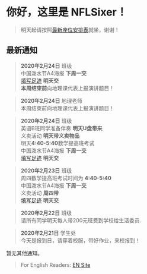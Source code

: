 # 你好，这里是 NFLSixer！
>明天起请按照[最新座位安排表](nsonline/seatings)就坐，谢谢！

## 最新通知

>**2020年2月24日** 班级  
中国泼水节A4海报 **下周一交**  
[填写足迹](db/dbtoday.md) **明天交**  
>**本周结束前**向地理课代表上报演讲题目！ 

>**2020年2月24日** 地理老师  
>本周结束前向地理课代表上报演讲题目！

>**2020年2月24日** 班级  
英语B班同学准备伴奏 **明天U盘带来**  
义卖活动 **明天带义卖物品**  
明天**4:40-5:40**数学提高班考试  
中国泼水节A4海报 **下周一交**  
[填写足迹](db/dbtoday.md) **明天交**  

>**2020年2月23日** 班级   
周四数学提高班考试时间为 **4:40-5:40**  
中国泼水节A4海报 **下周一交**  
义卖活动 **周四带**  
[填写足迹](db/dbtoday.md) **明天交**  

>**2020年2月22日** 班级  
>请所有同学明天每人带200元班费到学校给生活委员.

>**2020年2月21日** 学生处  
>今天是报到日，请穿着校服，带好作业，来校报到！  

暂无其他通知。

>For English Readers: [EN Site](en/)
